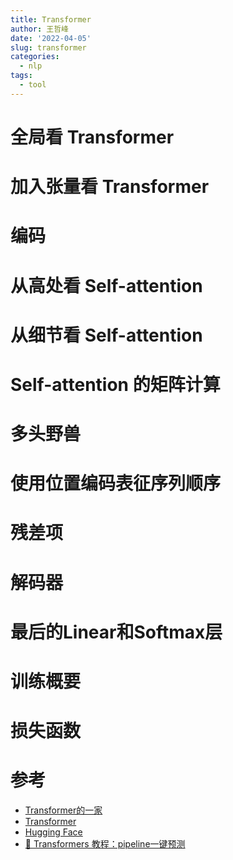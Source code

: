 ```yaml
---
title: Transformer
author: 王哲峰
date: '2022-04-05'
slug: transformer
categories:
  - nlp
tags:
  - tool
---
```


# 全局看 Transformer


# 加入张量看 Transformer

# 编码

# 从高处看 Self-attention

# 从细节看 Self-attention

# Self-attention 的矩阵计算

# 多头野兽


# 使用位置编码表征序列顺序

# 残差项


# 解码器

# 最后的Linear和Softmax层


# 训练概要


# 损失函数




# 参考

* [Transformer的一家](https://mp.weixin.qq.com/s/ArzUQHQ-imSpWRPt6XG9FQ)
* [Transformer](https://mp.weixin.qq.com/s?__biz=MzUyNzA1OTcxNg==&mid=2247486160&idx=1&sn=2dfdedb2edbca76a0c7b110ca9952e98&chksm=fa0414bbcd739dad0ccd604f6dd5ed99e8ab7f713ecafc17dd056fc91ad85968844e70bbf398&scene=178&cur_album_id=1577157748566310916#rd)
* [Hugging Face](https://huggingface.co/docs/transformers/quicktour)
* [🤗 Transformers 教程：pipeline一键预测](https://mp.weixin.qq.com/s/1dtk5gCa7C-wyVQ9vIuRYw)

